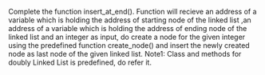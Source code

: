 Complete the function insert_at_end(). Function will recieve an address of a variable which is holding the address of starting node  of the linked list ,an address of a variable which is holding the address of ending node  of the linked list and an integer as input, do create a node for the given integer using the predefined function create_node() and insert the newly created node as last node of the given linked list. Note1: Class and methods for doubly Linked List is predefined, do refer it.
